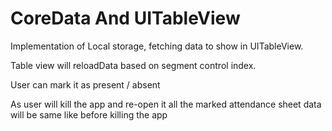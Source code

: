 # CoreData And UITableView
Implementation of Local storage, fetching data to show in UITableView.

Table view will reloadData based on segment control index.

User can mark it as present / absent

As user will kill the app and re-open it all the marked attendance sheet data will be same like before killing the app
